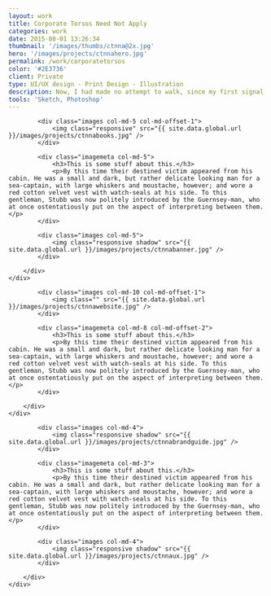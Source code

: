 ```yaml
---
layout: work
title: Corporate Torsos Need Not Apply
categories: work
date: 2015-08-01 13:26:34
thumbnail: '/images/thumbs/ctnna@2x.jpg'
hero: '/images/projects/ctnnahero.jpg'
permalink: /work/corporatetorsos
color: '#2E3736'
client: Private
type: UI/UX design - Print Design - Illustration
description: Now, I had made no attempt to walk, since my first signal failure, except while tightly grasping Tars Tarkas' arm, and so now I went skipping and flitting about among the desks and chairs like some monstrous grasshopper. After bruising myself severely, much to the amusement of the Martians, I again had recourse to creeping, but this did not suit them and I was roughly jerked to my feet by a towering fellow who had laughed most heartily at my misfortunes. <a href="">test</a>
tools: 'Sketch, Photoshop'
---
```


<section class="projectsection dark">
    <div class="container">
        <div class="row">
  
            <div class="images col-md-5 col-md-offset-1">
                <img class="responsive" src="{{ site.data.global.url }}/images/projects/ctnnabooks.jpg" />
            </div>

            <div class="imagemeta col-md-5">
                <h3>This is some stuff about this.</h3>
                <p>By this time their destined victim appeared from his cabin. He was a small and dark, but rather delicate looking man for a sea-captain, with large whiskers and moustache, however; and wore a red cotton velvet vest with watch-seals at his side. To this gentleman, Stubb was now politely introduced by the Guernsey-man, who at once ostentatiously put on the aspect of interpreting between them.</p>
            </div>

            <div class="images col-md-5">
                <img class="responsive shadow" src="{{ site.data.global.url }}/images/projects/ctnnabanner.jpg" />
            </div>

        </div>   
    </div>
</section>

<section class="projectsection">
    <div class="container">
        <div class="row">
  
            <div class="images col-md-10 col-md-offset-1">
                <img class="" src="{{ site.data.global.url }}/images/projects/ctnnawebsite.jpg" />
            </div>

            <div class="imagemeta col-md-8 col-md-offset-2">
                <h3>This is some stuff about this.</h3>
                <p>By this time their destined victim appeared from his cabin. He was a small and dark, but rather delicate looking man for a sea-captain, with large whiskers and moustache, however; and wore a red cotton velvet vest with watch-seals at his side. To this gentleman, Stubb was now politely introduced by the Guernsey-man, who at once ostentatiously put on the aspect of interpreting between them.</p>
            </div>

        </div>   
    </div>
</section>

<section class="projectsection dark">
    <div class="container">
        <div class="row">
            
            <div class="images col-md-4">
                <img class="responsive shadow" src="{{ site.data.global.url }}/images/projects/ctnnabrandguide.jpg" />
            </div>
            
            <div class="imagemeta col-md-3">
                <h3>This is some stuff about this.</h3>
                <p>By this time their destined victim appeared from his cabin. He was a small and dark, but rather delicate looking man for a sea-captain, with large whiskers and moustache, however; and wore a red cotton velvet vest with watch-seals at his side. To this gentleman, Stubb was now politely introduced by the Guernsey-man, who at once ostentatiously put on the aspect of interpreting between them.</p>
            </div>

            <div class="images col-md-4">
                <img class="responsive shadow" src="{{ site.data.global.url }}/images/projects/ctnnaux.jpg" />
            </div>

        </div>   
    </div>
</section>